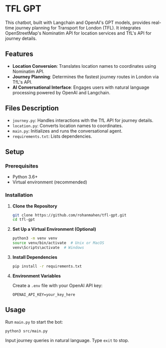 # TFL GPT

This chatbot, built with Langchain and OpenAI's GPT models, provides real-time journey planning for Transport for London (TFL). It integrates OpenStreetMap's Nominatim API for location services and TfL's API for journey details.

## Features

- **Location Conversion**: Translates location names to coordinates using Nominatim API.
- **Journey Planning**: Determines the fastest journey routes in London via TfL's API.
- **AI Conversational Interface**: Engages users with natural language processing powered by OpenAI and Langchain.

## Files Description

- `journey.py`: Handles interactions with the TfL API for journey details.
- `location.py`: Converts location names to coordinates.
- `main.py`: Initializes and runs the conversational agent.
- `requirements.txt`: Lists dependencies.

## Setup

### Prerequisites

- Python 3.6+
- Virtual environment (recommended)

### Installation

1. **Clone the Repository**

   ```bash
   git clone https://github.com/rohanmahen/tfl-gpt.git
   cd tfl-gpt
   ```

2. **Set Up a Virtual Environment (Optional)**

   ```bash
   python3 -m venv venv
   source venv/bin/activate  # Unix or MacOS
   venv\Scripts\activate  # Windows
   ```

3. **Install Dependencies**

   ```bash
   pip install -r requirements.txt
   ```

4. **Environment Variables**

   Create a `.env` file with your OpenAI API key:

   ```
   OPENAI_API_KEY=your_key_here
   ```

## Usage

Run `main.py` to start the bot:

```bash
python3 src/main.py
```

Input journey queries in natural language. Type `exit` to stop.
